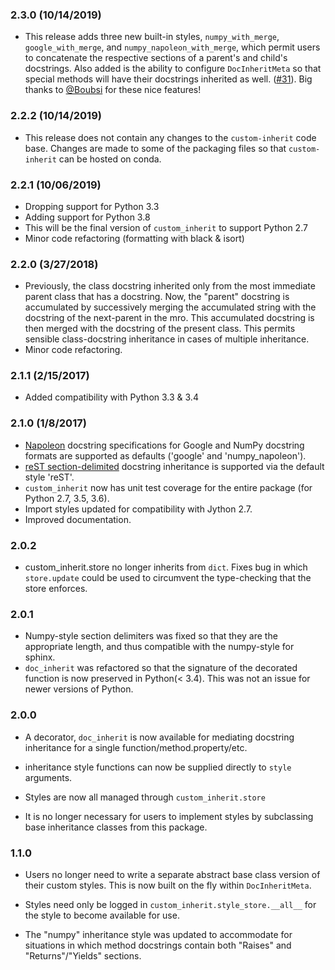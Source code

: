 ### 2.3.0 (10/14/2019)
- This release adds three new built-in styles, `numpy_with_merge`, `google_with_merge`, and `numpy_napoleon_with_merge`, which 
permit users to concatenate the respective sections of a parent's and child's docstrings.
Also added is the ability to configure `DocInheritMeta` so that special methods will have their docstrings inherited as well.
([#31](https://github.com/rsokl/custom_inherit/pull/31)). Big thanks to [@Boubsi](https://github.com/Boubsi) for these nice features!



### 2.2.2 (10/14/2019)
- This release does not contain any changes to the `custom-inherit` code base. Changes are made to some of the packaging files so that `custom-inherit` can be hosted on conda.

### 2.2.1 (10/06/2019)
- Dropping support for Python 3.3
- Adding support for Python 3.8
- This will be the final version of `custom_inherit` to support Python 2.7
- Minor code refactoring (formatting with black & isort)

### 2.2.0 (3/27/2018)
- Previously, the class docstring inherited only from the most immediate parent class that has a docstring. Now,
the "parent" docstring is accumulated by successively merging the accumulated string with the docstring of
the next-parent in the mro. This accumulated docstring is then merged with the docstring of the present class. This permits sensible class-docstring inheritance in cases of multiple inheritance.
- Minor code refactoring.

### 2.1.1 (2/15/2017)
- Added compatibility with Python 3.3 & 3.4

### 2.1.0 (1/8/2017)
- [Napoleon](http://sphinxcontrib-napoleon.readthedocs.io/en/latest/index.html#id1) docstring specifications for Google and NumPy docstring formats are supported as defaults ('google' and 'numpy_napoleon').
- [reST section-delimited](http://docutils.sourceforge.net/docs/ref/rst/restructuredtext.html#sections) docstring inheritance is supported via the default style 'reST'. 
- `custom_inherit` now has unit test coverage for the entire package (for Python 2.7, 3.5, 3.6).
- Import styles updated for compatibility with Jython 2.7.
- Improved documentation.

### 2.0.2
- custom_inherit.store no longer inherits from `dict`. Fixes bug in which `store.update` could be used
to circumvent the type-checking that the store enforces.

### 2.0.1
- Numpy-style section delimiters was fixed so that they are the appropriate length, and thus compatible with the numpy-style for sphinx.
- `doc_inherit` was refactored so that the signature of the decorated function is now preserved in Python(< 3.4). This was not an issue for newer versions of Python.

### 2.0.0
- A decorator, `doc_inherit` is now available for mediating docstring inheritance for a single function/method.property/etc.

- inheritance style functions can now be supplied directly to `style` arguments.

- Styles are now all managed through `custom_inherit.store`

- It is no longer necessary for users to implement styles by subclassing base inheritance classes from this package.

### 1.1.0
- Users no longer need to write a separate abstract base class version of their custom styles. This is now built on the fly within `DocInheritMeta`.

- Styles need only be logged in `custom_inherit.style_store.__all__` for the style to become available for use.

- The "numpy" inheritance style was updated to accommodate for situations in which method docstrings contain both "Raises" and "Returns"/"Yields" sections. 
